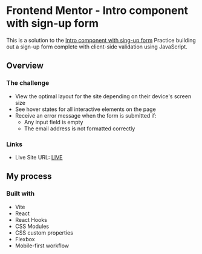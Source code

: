 # Frontend Mentor - Intro component with sign-up form

This is a solution to the [Intro component with sing-up form](https://www.frontendmentor.io/challenges/intro-component-with-signup-form-5cf91bd49edda32581d28fd1)
Practice building out a sign-up form complete with client-side validation using JavaScript.

## Overview

### The challenge

- View the optimal layout for the site depending on their device's screen size
- See hover states for all interactive elements on the page
- Receive an error message when the form is submitted if:
   - Any input field is empty
   - The email address is not formatted correctly

### Links

- Live Site URL: [LIVE](https://cscn-login-component.netlify.app/)

## My process

### Built with

- Vite
- React
- React Hooks
- CSS Modules
- CSS custom properties
- Flexbox
- Mobile-first workflow

